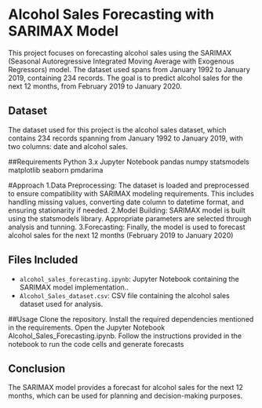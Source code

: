 # Alcohol Sales Forecasting with SARIMAX Model

This project focuses on forecasting alcohol sales using the SARIMAX (Seasonal Autoregressive Integrated Moving Average with Exogenous Regressors) model. The dataset used spans from January 1992 to January 2019, containing 234 records. The goal is to predict alcohol sales for the next 12 months, from February 2019 to January 2020.

## Dataset

The dataset used for this project is the alcohol sales dataset, which contains 234 records spanning from January 1992 to January 2019, with two columns: date and alcohol sales.

##Requirements
Python 3.x
Jupyter Notebook
pandas
numpy
statsmodels
matplotlib
seaborn
pmdarima


#Approach
1.Data Preprocessing: The dataset is loaded and preprocessed to ensure compatibility with SARIMAX modeling requirements. This includes handling missing values, converting date column to datetime format, and ensuring stationarity if needed.
2.Model Building: SARIMAX model is built using the statsmodels library. Appropriate parameters are selected through analysis and tunning.
3.Forecasting: Finally, the model is used to forecast alcohol sales for the next 12 months (February 2019 to January 2020)


## Files Included

- `alcohol_sales_forecasting.ipynb`:  Jupyter Notebook containing the SARIMAX model implementation..
- `Alcohol_Sales_dataset.csv`: CSV file containing the alcohol sales dataset used for analysis.


##Usage
Clone the repository.
Install the required dependencies mentioned in the requirements.
Open the Jupyter Notebook Alcohol_Sales_Forecasting.ipynb.
Follow the instructions provided in the notebook to run the code cells and generate forecasts

## Conclusion

The SARIMAX model provides a forecast for alcohol sales for the next 12 months, which can be used for planning and decision-making purposes.
